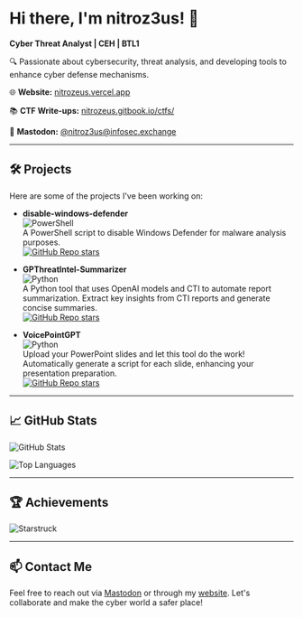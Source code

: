 # Hi there, I'm nitroz3us! 👋

**Cyber Threat Analyst | CEH | BTL1**

🔍 Passionate about cybersecurity, threat analysis, and developing tools to enhance cyber defense mechanisms.

🌐 **Website:** [nitrozeus.vercel.app](https://nitrozeus.vercel.app/)

📚 **CTF Write-ups:** [nitrozeus.gitbook.io/ctfs/](https://nitrozeus.gitbook.io/ctfs/)

🐘 **Mastodon:** [@nitroz3us@infosec.exchange](https://infosec.exchange/@nitroz3us)

---

## 🛠️ Projects

Here are some of the projects I've been working on:

- **disable-windows-defender**  
  ![PowerShell](https://img.shields.io/badge/PowerShell-5391FE?logo=powershell&logoColor=white)  
  A PowerShell script to disable Windows Defender for malware analysis purposes.  
  [![GitHub Repo stars](https://img.shields.io/github/stars/nitroz3us/disable-windows-defender?style=social)](https://github.com/nitroz3us/disable-windows-defender)

- **GPThreatIntel-Summarizer**  
  ![Python](https://img.shields.io/badge/Python-3776AB?logo=python&logoColor=white)  
  A Python tool that uses OpenAI models and CTI to automate report summarization. Extract key insights from CTI reports and generate concise summaries.  
  [![GitHub Repo stars](https://img.shields.io/github/stars/nitroz3us/GPThreatIntel-Summarizer?style=social)](https://github.com/nitroz3us/GPThreatIntel-Summarizer)

- **VoicePointGPT**  
  ![Python](https://img.shields.io/badge/Python-3776AB?logo=python&logoColor=white)  
  Upload your PowerPoint slides and let this tool do the work! Automatically generate a script for each slide, enhancing your presentation preparation.  
  [![GitHub Repo stars](https://img.shields.io/github/stars/nitroz3us/VoicePointGPT?style=social)](https://github.com/nitroz3us/VoicePointGPT)

---

## 📈 GitHub Stats

![GitHub Stats](https://github-readme-stats.vercel.app/api?username=nitroz3us&show_icons=true&theme=radical)

![Top Languages](https://github-readme-stats.vercel.app/api/top-langs/?username=nitroz3us&layout=compact&theme=radical)

---

## 🏆 Achievements

![Starstruck](https://img.shields.io/badge/Starstruck-%F0%9F%8C%9F-brightgreen)

---

## 📫 Contact Me

Feel free to reach out via [Mastodon](https://infosec.exchange/@nitroz3us) or through my [website](https://nitrozeus.vercel.app/). Let's collaborate and make the cyber world a safer place!
